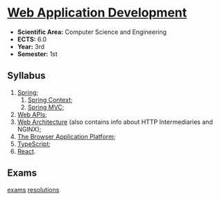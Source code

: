 # [Web Application Development](https://www.isel.pt/en/leic/web-application-development)

* **Scientific Area:** Computer Science and Engineering
* **ECTS:** 6.0
* **Year:** 3rd
* **Semester:** 1st

## Syllabus

1. [Spring](1.0-spring.md);
   1. [Spring Context](1.1-spring-context.md);
   2. [Spring MVC](1.2-spring-mvc.md);
2. [Web APIs](2-web-apis.md);
3. [Web Architecture](3-web-architecture.md) (also contains info about HTTP Intermediaries and NGINX);
4. [The Browser Application Platform](4-browser-application-platform.md);
5. [TypeScript](5-typescript.md);
6. [React](6-react.md).

## Exams

[exams](/exams/)
[resolutions](/exams/DAW.md)